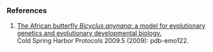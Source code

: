 ### References

1.  [The African butterfly *Bicyclus anynana*: a model for evolutionary genetics and evolutionary developmental biology.](https://doi.org/10.1101/pdb.emo122) \
    Cold Spring Harbor Protocols 2009.5 (2009): pdb-emo122.
